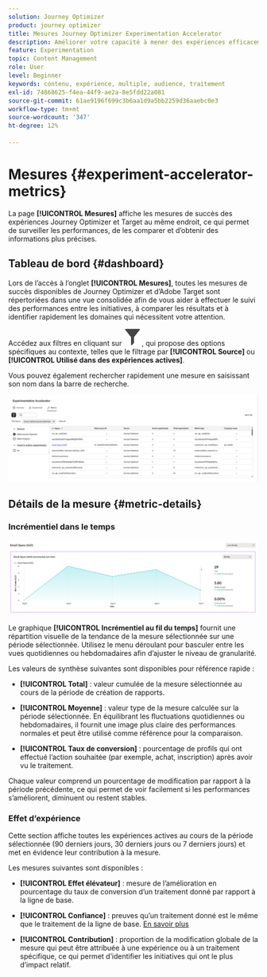 ```yaml
---
solution: Journey Optimizer
product: journey optimizer
title: Mesures Journey Optimizer Experimentation Accelerator
description: Améliorer votre capacité à mener des expériences efficacement et à générer des informations
feature: Experimentation
topic: Content Management
role: User
level: Beginner
keywords: contenu, expérience, multiple, audience, traitement
exl-id: 74868625-f4ea-44f9-ae2a-8e5fdd22a081
source-git-commit: 61ae9196f699c3b6aa1d9a5bb2259d36aaebc0e3
workflow-type: tm+mt
source-wordcount: '347'
ht-degree: 12%

---
```


# Mesures {#experiment-accelerator-metrics}

La page **[!UICONTROL Mesures]** affiche les mesures de succès des expériences Journey Optimizer et Target au même endroit, ce qui permet de surveiller les performances, de les comparer et d’obtenir des informations plus précises.

## Tableau de bord {#dashboard}

Lors de l’accès à l’onglet **[!UICONTROL Mesures]**, toutes les mesures de succès disponibles de Journey Optimizer et d’Adobe Target sont répertoriées dans une vue consolidée afin de vous aider à effectuer le suivi des performances entre les initiatives, à comparer les résultats et à identifier rapidement les domaines qui nécessitent votre attention.

Accédez aux filtres en cliquant sur ![](assets/do-not-localize/Smock_Filter_18_N.svg), qui propose des options spécifiques au contexte, telles que le filtrage par **[!UICONTROL Source]** ou **[!UICONTROL Utilisé dans des expériences actives]**.

Vous pouvez également rechercher rapidement une mesure en saisissant son nom dans la barre de recherche.

![](assets/experiment-monitor-metrics.png)

## Détails de la mesure {#metric-details}

### Incrémentiel dans le temps

![](assets/experiment-monitor-metrics-2.png)

Le graphique **[!UICONTROL Incrémentiel au fil du temps]** fournit une répartition visuelle de la tendance de la mesure sélectionnée sur une période sélectionnée. Utilisez le menu déroulant pour basculer entre les vues quotidiennes ou hebdomadaires afin d’ajuster le niveau de granularité.

Les valeurs de synthèse suivantes sont disponibles pour référence rapide :

* **[!UICONTROL Total]** : valeur cumulée de la mesure sélectionnée au cours de la période de création de rapports.

* **[!UICONTROL Moyenne]** : valeur type de la mesure calculée sur la période sélectionnée. En équilibrant les fluctuations quotidiennes ou hebdomadaires, il fournit une image plus claire des performances normales et peut être utilisé comme référence pour la comparaison.

* **[!UICONTROL Taux de conversion]** : pourcentage de profils qui ont effectué l’action souhaitée (par exemple, achat, inscription) après avoir vu le traitement.

Chaque valeur comprend un pourcentage de modification par rapport à la période précédente, ce qui permet de voir facilement si les performances s’améliorent, diminuent ou restent stables.

### Effet d’expérience

Cette section affiche toutes les expériences actives au cours de la période sélectionnée (90 derniers jours, 30 derniers jours ou 7 derniers jours) et met en évidence leur contribution à la mesure.

Les mesures suivantes sont disponibles :

* **[!UICONTROL Effet élévateur]** : mesure de l’amélioration en pourcentage du taux de conversion d’un traitement donné par rapport à la ligne de base.

* **[!UICONTROL Confiance]** : preuves qu’un traitement donné est le même que le traitement de la ligne de base. [En savoir plus](../content-management/experiment-calculations.md#understand-confidence)

* **[!UICONTROL Contribution]** : proportion de la modification globale de la mesure qui peut être attribuée à une expérience ou à un traitement spécifique, ce qui permet d’identifier les initiatives qui ont le plus d’impact relatif.
